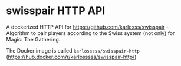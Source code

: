 # swisspair HTTP API

A dockerized HTTP API for https://github.com/karlosss/swisspair - Algorithm to pair players according to the Swiss system (not only) for Magic: The Gathering.

The Docker image is called `karlosssss/swisspair-http` (https://hub.docker.com/r/karlosssss/swisspair-http/)
